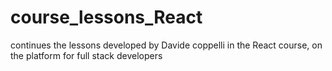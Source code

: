 # course_lessons_React
continues the lessons developed by Davide coppelli in the React course, on the platform for full stack developers
